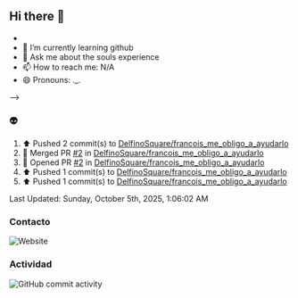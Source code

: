 ## Hi there 👋






- 
- 🌱 I’m currently learning github
- 💬 Ask me about the souls experience
- 📫 How to reach me: N/A
- 😄 Pronouns: ._.

-->
### :alien:
<!--RECENT_ACTIVITY:start-->
1. ⬆️ Pushed 2 commit(s) to [DelfinoSquare/francois_me_obligo_a_ayudarlo](https://github.com/DelfinoSquare/francois_me_obligo_a_ayudarlo)<br>
2. 🎉 Merged PR [#2](https://github.com/DelfinoSquare/francois_me_obligo_a_ayudarlo/pull/2) in [DelfinoSquare/francois_me_obligo_a_ayudarlo](https://github.com/DelfinoSquare/francois_me_obligo_a_ayudarlo)<br>
3. 💪 Opened PR [#2](https://github.com/DelfinoSquare/francois_me_obligo_a_ayudarlo/pull/2) in [DelfinoSquare/francois_me_obligo_a_ayudarlo](https://github.com/DelfinoSquare/francois_me_obligo_a_ayudarlo)<br>
4. ⬆️ Pushed 1 commit(s) to [DelfinoSquare/francois_me_obligo_a_ayudarlo](https://github.com/DelfinoSquare/francois_me_obligo_a_ayudarlo)<br>
5. ⬆️ Pushed 1 commit(s) to [DelfinoSquare/francois_me_obligo_a_ayudarlo](https://github.com/DelfinoSquare/francois_me_obligo_a_ayudarlo)<br>
<!--RECENT_ACTIVITY:end-->
<!--RECENT_ACTIVITY:last_update-->
Last Updated: Sunday, October 5th, 2025, 1:06:02 AM
<!--RECENT_ACTIVITY:last_update_end-->
### Contacto

![Website](https://img.shields.io/website?url=https%3A%2F%2Fgithub.com%2FDelfinoSquare)


### Actividad

![GitHub commit activity](https://img.shields.io/github/commit-activity/m/DelfinoSquare/DelfinoSquare)

